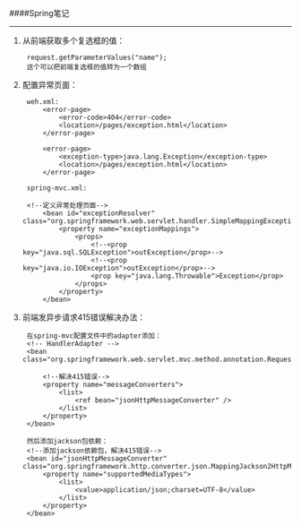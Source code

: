 ####Spring笔记

___

1. 从前端获取多个复选框的值：

	    request.getParameterValues("name");
	    这个可以把前端复选框的值转为一个数组

2. 配置异常页面：

		weh.xml:
			<error-page>
		        <error-code>404</error-code>
		        <location>/pages/exception.html</location>
		    </error-page>
	
		    <error-page>
		        <exception-type>java.lang.Exception</exception-type>
		        <location>/pages/exception.html</location>
			</error-page>

		spring-mvc.xml:
		
		<!--定义异常处理页面-->
		    <bean id="exceptionResolver" class="org.springframework.web.servlet.handler.SimpleMappingExceptionResolver">
		        <property name="exceptionMappings">
		            <props>
		                <!--<prop key="java.sql.SQLException">outException</prop>-->
		                <!--<prop key="java.io.IOException">outException</prop>-->
		                <prop key="java.lang.Throwable">Exception</prop>
		            </props>
		        </property>
		    </bean>

3. 前端发异步请求415错误解决办法：
		
		在spring-mvc配置文件中的adapter添加：
		<!-- HandlerAdapter -->
	    <bean class="org.springframework.web.servlet.mvc.method.annotation.RequestMappingHandlerAdapter">

	        <!--解决415错误-->
	        <property name="messageConverters">
	            <list>
	                <ref bean="jsonHttpMessageConverter" />
	            </list>
	        </property>
	    </bean>

		然后添加jackson包依赖：
		<!--添加jackson依赖包，解决415错误-->
	    <bean id="jsonHttpMessageConverter" class="org.springframework.http.converter.json.MappingJackson2HttpMessageConverter">
	        <property name="supportedMediaTypes">
	            <list>
	                <value>application/json;charset=UTF-8</value>
	            </list>
	        </property>
	    </bean>
